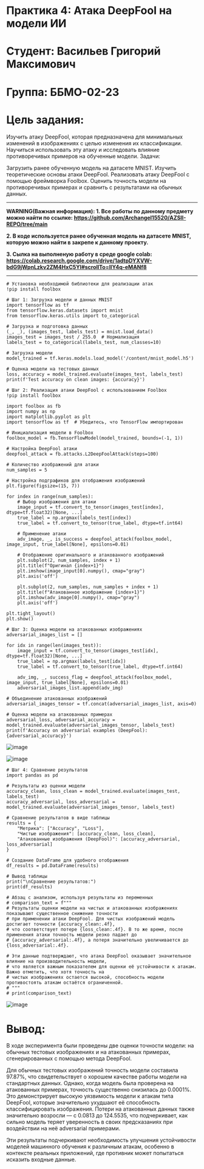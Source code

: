 # Практика 4: Атака DeepFool на модели ИИ

# Студент: Васильев Григорий Максимович

# Группа: ББМО-02-23

# Цель задания:

Изучить атаку DeepFool, которая предназначена для минимальных изменений в изображениях с целью изменения их классификации. Научиться использовать эту атаку и исследовать влияние противоречивых примеров на обученные модели. Задачи:

Загрузить ранее обученную модель на датасете MNIST.
Изучить теоретические основы атаки DeepFool.
Реализовать атаку DeepFool с помощью фреймворка Foolbox.
Оценить точность модели на противоречивых примерах и сравнить с результатами на обычных данных.

  ---

**WARNING(Важная информация): 1. Все работы по данному предмету можно найти по ссылке: https://github.com/Archangel15520/AZSII-REPO/tree/main**

**2. В коде используется ранее обученная модель на датасете MNIST, которую можно найти в закрепе к данному проекту.**

**3. Сылка на выполненую работу в среде google colab: https://colab.research.google.com/drive/1adtpDYXVW-bdG9jWpnLzkv2ZM4HxC5YI#scrollTo=lIY4q-eMANf8** 

  ---

```
# Установка необходимой библиотеки для реализации атак
!pip install foolbox

# Шаг 1: Загрузка модели и данных MNIST
import tensorflow as tf
from tensorflow.keras.datasets import mnist
from tensorflow.keras.utils import to_categorical

# Загрузка и подготовка данных
(_, _), (images_test, labels_test) = mnist.load_data()
images_test = images_test / 255.0  # Нормализация
labels_test = to_categorical(labels_test, num_classes=10)

# Загрузка модели
model_trained = tf.keras.models.load_model('/content/mnist_model.h5')

# Оценка модели на тестовых данных
loss, accuracy = model_trained.evaluate(images_test, labels_test)
print(f'Test accuracy on clean images: {accuracy}')

# Шаг 2: Реализация атаки DeepFool с использованием Foolbox
!pip install foolbox

import foolbox as fb
import numpy as np
import matplotlib.pyplot as plt
import tensorflow as tf  # Убедитесь, что TensorFlow импортирован

# Инициализация модели в Foolbox
foolbox_model = fb.TensorFlowModel(model_trained, bounds=(-1, 1))

# Настройка DeepFool атаки
deepfool_attack = fb.attacks.L2DeepFoolAttack(steps=100)

# Количество изображений для атаки
num_samples = 5

# Настройка подграфиков для отображения изображений
plt.figure(figsize=(15, 7))

for index in range(num_samples):
    # Выбор изображения для атаки
    image_input = tf.convert_to_tensor(images_test[index], dtype=tf.float32)[None, ...]
    true_label = np.argmax(labels_test[index])
    true_label = tf.convert_to_tensor(true_label, dtype=tf.int64)

    # Применение атаки
    adv_image, _, is_success = deepfool_attack(foolbox_model, image_input, true_label[None], epsilons=0.01)

    # Отображение оригинального и атакованного изображений
    plt.subplot(2, num_samples, index + 1)
    plt.title(f"Оригинал {index+1}")
    plt.imshow(image_input[0].numpy(), cmap="gray")
    plt.axis('off')

    plt.subplot(2, num_samples, num_samples + index + 1)
    plt.title(f"Атакованное изображение {index+1}")
    plt.imshow(adv_image[0].numpy(), cmap="gray")
    plt.axis('off')

plt.tight_layout()
plt.show()

# Шаг 3: Оценка модели на атакованных изображениях
adversarial_images_list = []

for idx in range(len(images_test)):
    image_input = tf.convert_to_tensor(images_test[idx], dtype=tf.float32)[None, ...]
    true_label = np.argmax(labels_test[idx])
    true_label = tf.convert_to_tensor(true_label, dtype=tf.int64)

    adv_img, _, success_flag = deepfool_attack(foolbox_model, image_input, true_label[None], epsilons=0.01)
    adversarial_images_list.append(adv_img)

# Объединение атакованных изображений
adversarial_images_tensor = tf.concat(adversarial_images_list, axis=0)

# Оценка модели на атакованных примерах
adversarial_loss, adversarial_accuracy = model_trained.evaluate(adversarial_images_tensor, labels_test)
print(f'Accuracy on adversarial examples (DeepFool): {adversarial_accuracy}')

```

![image]()

![image]()

```
# Шаг 4: Сравнение результатов
import pandas as pd

# Результаты из оценки модели
accuracy_clean, loss_clean = model_trained.evaluate(images_test, labels_test)
accuracy_adversarial, loss_adversarial = model_trained.evaluate(adversarial_images_tensor, labels_test)

# Сравнение результатов в виде таблицы
results = {
    "Метрика": ["Accuracy", "Loss"],
    "Чистые изображения": [accuracy_clean, loss_clean],
    "Атакованные изображения (DeepFool)": [accuracy_adversarial, loss_adversarial]
}

# Создание DataFrame для удобного отображения
df_results = pd.DataFrame(results)

# Вывод таблицы
print("\nСравнение результатов:")
print(df_results)

# Абзац с анализом, используя результаты из переменных
# comparison_text = f"""
# Результаты оценки модели на чистых и атакованных изображениях показывают существенное снижение точности
# при применении атаки DeepFool. Для чистых изображений модель достигает точности {accuracy_clean:.4f},
# что соответствует потере {loss_clean:.4f}. В то же время, после применения атаки точность модели резко падает до
# {accuracy_adversarial:.4f}, а потеря значительно увеличивается до {loss_adversarial:.4f}.

# Эти данные подтверждают, что атака DeepFool оказывает значительное влияние на производительность модели,
# что является важным показателем для оценки её устойчивости к атакам. Важно отметить, что хотя точность на
# чистых изображениях остается высокой, способность модели противостоять атакам остаётся ограниченной.
# """
# print(comparison_text)

```
![image]()

# Вывод:

В ходе эксперимента были проведены две оценки точности модели: на обычных тестовых изображениях и на атакованных примерах, сгенерированных с помощью метода DeepFool.

Для обычных тестовых изображений точность модели составила 97.87%, что свидетельствует о хорошем качестве работы модели на стандартных данных. Однако, когда модель была проверена на атакованных примерах, точность существенно снизилась до 0.0001%. Это демонстрирует высокую уязвимость модели к атакам типа DeepFool, которые значительно ухудшают её способность классифицировать изображения. Потери на атакованных данных также значительно возросли — с 0.0813 до 124.5535, что подчеркивает, как сильно модель теряет уверенность в своих предсказаниях при воздействии на неё adversarial примерами.

Эти результаты подчеркивают необходимость улучшения устойчивости моделей машинного обучения к различным атакам, особенно в контексте реальных приложений, где противник может попытаться исказить входные данные.

